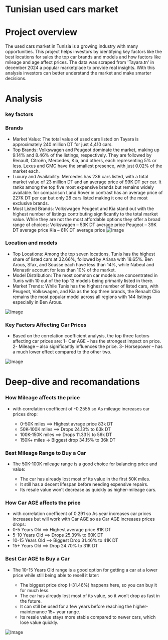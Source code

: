 # Tunisian used cars market

# Project overview
The used cars market in Tunisia is a growing industry with many opportunities. This project helps investors by identifying key factors like the best locations for sales the top car brands and models and how factors like mileage and age affect prices. The data was scraped from 'Tayara.tn' in december 2024 a popular marketplace to provide real insights. With this analysis investors can better understand the market and make smarter decisions.

# Analysis

### key factors

### Brands
- Market Value: The total value of used cars listed on Tayara is approximately 240 million DT for just 4,410 cars.
- Top Brands: Volkswagen and Peugeot dominate the market, making up 9.14% and 8.46% of the listings, respectively. They are followed by Renault, Citroën, Mercedes, Kia, and others, each representing 5% or less. Lexus and GMC have the smallest presence, with just 0.02% of the market each.
- Luxury and Availability: Mercedes has 236 cars listed, with a total market value of 23 million DT and an average price of 99K DT per car. It ranks among the top five most expensive brands but remains widely available. for comparison Land Rover in contrast has an average price of 227K DT per car but only 28 cars listed making it one of the most exclusive brands.
- Most Listed Brands: Volkswagen Peugeot and Kia stand out with the highest number of listings contributing significantly to the total market value. While they are not the most affordable options they offer a broad range of choices:
Volkswagen – 53K DT average price
Peugeot – 39K DT average price
Kia – 61K DT average price
![Image](https://github.com/user-attachments/assets/03b2483f-82e9-4aa8-b7c7-68c1ebfe2376)

### Location and models

- Top Locations: Among the top seven locations, Tunis has the highest share of listed cars at 32.66%, followed by Ariana with 18.65%. Ben Arous, Sfax, and Sousse each have less than 14%, while Nabeul and Monastir account for less than 10% of the market.
- Model Distribution: The most common car models are concentrated in Tunis with 10 out of the top 13 models being primarily listed in there.
- Market Trends: While Tunis has the highest number of listed cars, with Peugeot, Volkswagen, and Kia as the top three brands, the Renault Clio remains the most popular model across all regions with 144 listings especially in Ben Arous.

![Image](https://github.com/user-attachments/assets/16c49c50-baeb-4dc6-b372-ca4bcbfbd04f)

### Key Factors Affecting Car Prices

- Based on the correlation coefficient analysis, the top three factors affecting car prices are:
1- Car AGE – has the strongest impact on price.
2- Mileage – also significantly influences the price.
3- Horsepower – has a much lower effect compared to the other two.


![Image](https://github.com/user-attachments/assets/cd61a0c2-2102-450d-b286-6e74ca91aff9)

# Deep-dive and recomandations

### How Mileage affects the price

- with correlation coefficent of -0.2555  so As mileage increases car prices drop:

  - 0-50K miles ==> Highest avrage price 83k DT
  - 50K-100K miles ==> Drops 24.13% to 63k DT
  - 100K-150K miles ==> Drops 11.33% to 56k DT
  - 150K+ miles → Biggest drop 34.15% to 36k DT

### Best Mileage Range to Buy a Car

- The 50K-100K mileage range is a good choice for balancing price and value:

  - The car has already lost most of its value in the first 50K miles.
  - It still has a decent lifespan before needing expensive repairs.
  - Its resale value won’t decrease as quickly as higher-mileage cars.
 
### How  Car AGE affects the price

-  with correlation coefficent of 0.291  so As year increases car prices increases but will work with Car AGE so as Car AGE increases prices drops:
  - 0-5 Years Old ==> Highest average price 81K DT
  - 5-10 Years Old ==> Drops 25.39% to 60K DT
  - 10-15 Years Old ==> Biggest Drop 31.46% to 41K DT
  - 15+ Years Old ==> Drop 24.70% to 31K DT
### Best Car AGE to Buy a Car

- The 10-15 Years Old range is a good option for getting a car at a lower price while still being able to resell it later:

  - The biggest price drop (-31.46%) happens here, so you can buy it for much less.
  - The car has already lost most of its value, so it won’t drop as fast in the future.
  - It can still be used for a few years before reaching the higher-maintenance 15+ year range.
  - Its resale value stays more stable compared to newer cars, which lose value quickly.

![Image](https://github.com/user-attachments/assets/1cd6c31b-b7a9-435c-b82c-8da91392dc98)


